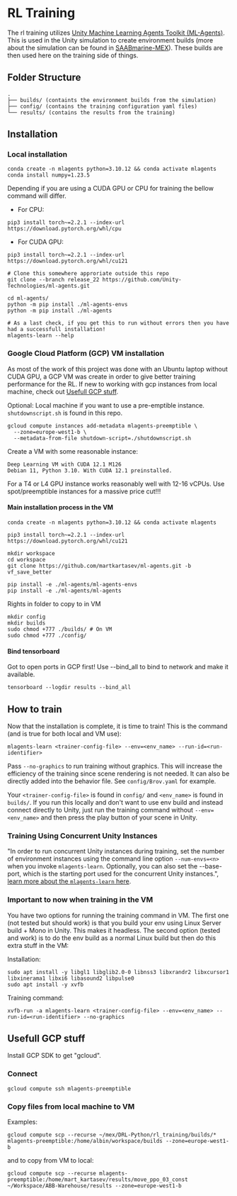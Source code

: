 # RL Training
The rl training utilizes [Unity Machine Learning Agents Toolkit (ML-Agents)](https://github.com/Unity-Technologies/ml-agents/blob/develop/docs/ML-Agents-Overview.md). This is used in the Unity simulation to create environment builds (more about the simulation can be found in [SAABmarine-MEX](https://github.com/SAABmarine-MEX)). These builds are then used here on the training side of things.

## Folder Structure
```
.
├── builds/ (containts the environment builds from the simulation)
├── config/ (contains the training configuration yaml files)
└── results/ (contains the results from the training)
```

## Installation

### Local installation
```
conda create -n mlagents python=3.10.12 && conda activate mlagents
conda install numpy=1.23.5
```
Depending if you are using a CUDA GPU or CPU for training the bellow command will differ.

* For CPU:
```
pip3 install torch~=2.2.1 --index-url https://download.pytorch.org/whl/cpu
```
* For CUDA GPU:
```
pip3 install torch~=2.2.1 --index-url https://download.pytorch.org/whl/cu121
```

```
# Clone this somewhere approriate outside this repo
git clone --branch release_22 https://github.com/Unity-Technologies/ml-agents.git

cd ml-agents/
python -m pip install ./ml-agents-envs
python -m pip install ./ml-agents

# As a last check, if you get this to run without errors then you have had a successfull installation!
mlagents-learn --help
```

### Google Cloud Platform (GCP) VM installation
As most of the work of this project was done with an Ubuntu laptop without CUDA GPU, a GCP VM was create in order to give better training performance for the RL. If new to working with gcp instances from local machine, check out [Usefull GCP stuff](#Usefull-GCP-stuff).

Optional: Local machine if you want to use a pre-emptible instance. `shutdownscript.sh` is found in this repo.
```
gcloud compute instances add-metadata mlagents-preemptible \
  --zone=europe-west1-b \
  --metadata-from-file shutdown-script=./shutdownscript.sh
```

Create a VM with some reasonable instance: 
```
Deep Learning VM with CUDA 12.1 M126
Debian 11, Python 3.10. With CUDA 12.1 preinstalled.
```
For a T4 or L4 GPU instance works reasonably well with 12-16 vCPUs. Use spot/preemptible instances for a massive price cut!!!


#### Main installation process in the VM
```
conda create -n mlagents python=3.10.12 && conda activate mlagents

pip3 install torch~=2.2.1 --index-url https://download.pytorch.org/whl/cu121

mkdir workspace
cd workspace
git clone https://github.com/martkartasev/ml-agents.git -b vf_save_better

pip install -e ./ml-agents/ml-agents-envs
pip install -e ./ml-agents/ml-agents
```

Rights in folder to copy to in VM
```
mkdir config
mkdir builds
sudo chmod +777 ./builds/ # On VM
sudo chmod +777 ./config/
```

#### Bind tensorboard

Got to open ports in GCP first! Use --bind_all to bind to network and make it available.

```
tensorboard --logdir results --bind_all
```

## How to train
Now that the installation is complete, it is time to train! This is the command (and is true for both local and VM use):
```
mlagents-learn <trainer-config-file> --env=<env_name> --run-id=<run-identifier>
```

Pass `--no-graphics` to run training without graphics. This will increase the efficiency of the training since scene rendering is not needed. It can also be directly added into the behavior file. See `config/Brov.yaml` for example.

Your `<trainer-config-file>` is found in `config/` and `<env_name>` is found in `builds/`. If you run this locally and don't want to use env build and instead connect directly to Unity, just run the training command without `--env=<env_name>` and then press the play button of your scene in Unity.

### Training Using Concurrent Unity Instances
"In order to run concurrent Unity instances during training, set the number of environment instances using the command line option `--num-envs=<n>` when you invoke `mlagents-learn`. Optionally, you can also set the --base-port, which is the starting port used for the concurrent Unity instances.", [learn more about the `mlagents-learn` here](https://github.com/Unity-Technologies/ml-agents/blob/develop/docs/Training-ML-Agents.md). 

### Important to now when training in the VM
You have two options for running the training command in VM. The first one (not tested but should work) is that you build your env using Linux Server build + Mono in Unity. This makes it headless. The second option (tested and work) is to do the env build as a normal Linux build but then do this extra stuff in the VM:

Installation:
```
sudo apt install -y libgl1 libglib2.0-0 libnss3 libxrandr2 libxcursor1 libxinerama1 libxi6 libasound2 libpulse0
sudo apt install -y xvfb
```
Training command:
```
xvfb-run -a mlagents-learn <trainer-config-file> --env=<env_name> --run-id=<run-identifier> --no-graphics
```


## Usefull GCP stuff
Install GCP SDK to get "gcloud".

### Connect

```
gcloud compute ssh mlagents-preemptible
```

### Copy files from local machine to VM
Examples:
```
gcloud compute scp --recurse ~/mex/DRL-Python/rl_training/builds/* mlagents-preemptible:/home/albin/workspace/builds --zone=europe-west1-b
```
and to copy from VM to local:
```
gcloud compute scp --recurse mlagents-preemptible:/home/mart_kartasev/results/move_ppo_03_const ~/Workspace/ABB-Warehouse/results --zone=europe-west1-b
```
